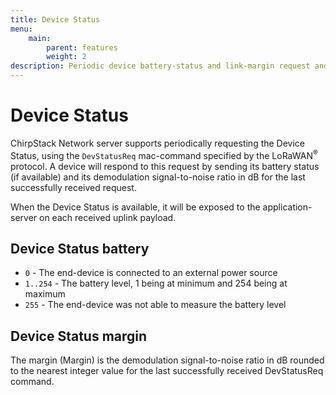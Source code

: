 ```yaml
---
title: Device Status
menu:
    main:
        parent: features
        weight: 2
description: Periodic device battery-status and link-margin request and reporting.
---
```



# Device Status

ChirpStack Network server supports periodically requesting the Device Status, using the
`DevStatusReq` mac-command specified by the LoRaWAN<sup>&reg;</sup> protocol.
A device will respond to this request by sending its battery status
(if available) and its demodulation signal-to-noise ratio in dB
for the last successfully received request.

When the Device Status is available, it will be exposed to the application-server
on each received uplink payload.

## Device Status battery

* `0` - The end-device is connected to an external power source
* `1..254` - The battery level, 1 being at minimum and 254 being at maximum
* `255` - The end-device was not able to measure the battery level

## Device Status margin

The margin (Margin) is the demodulation signal-to-noise ratio in dB rounded
to the nearest integer value for the last successfully received DevStatusReq command.

